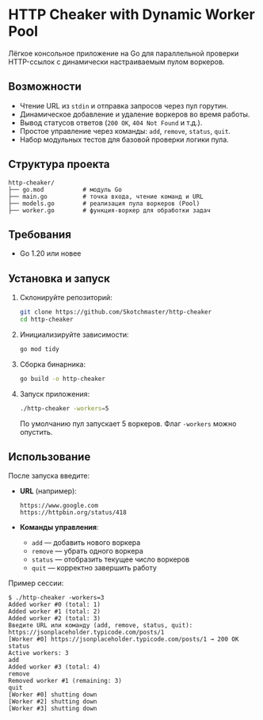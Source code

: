 # HTTP Cheaker with Dynamic Worker Pool

Лёгкое консольное приложение на Go для параллельной проверки HTTP-ссылок с динамически настраиваемым пулом воркеров.

## Возможности

* Чтение URL из `stdin` и отправка запросов через пул горутин.
* Динамическое добавление и удаление воркеров во время работы.
* Вывод статусов ответов (`200 OK`, `404 Not Found` и т.д.).
* Простое управление через команды: `add`, `remove`, `status`, `quit`.
* Набор модульных тестов для базовой проверки логики пула.

## Структура проекта

```text
http-cheaker/
├── go.mod           # модуль Go
├── main.go          # точка входа, чтение команд и URL
├── models.go        # реализация пула воркеров (Pool)
├── worker.go        # функция-воркер для обработки задач
```

## Требования

* Go 1.20 или новее

## Установка и запуск

1. Склонируйте репозиторий:

   ```bash
   git clone https://github.com/Skotchmaster/http-cheaker
   cd http-cheaker
   ```
2. Инициализируйте зависимости:

   ```bash
   go mod tidy
   ```
3. Сборка бинарника:

   ```bash
   go build -o http-cheaker
   ```
4. Запуск приложения:

   ```bash
   ./http-cheaker -workers=5
   ```

   По умолчанию пул запускает 5 воркеров. Флаг `-workers` можно опустить.

## Использование

После запуска введите:

* **URL** (например):

  ```text
  https://www.google.com
  https://httpbin.org/status/418
  ```
* **Команды управления**:

  * `add`    — добавить нового воркера
  * `remove` — убрать одного воркера
  * `status` — отобразить текущее число воркеров
  * `quit`   — корректно завершить работу

Пример сессии:

```text
$ ./http-cheaker -workers=3
Added worker #0 (total: 1)
Added worker #1 (total: 2)
Added worker #2 (total: 3)
Введите URL или команду (add, remove, status, quit):
https://jsonplaceholder.typicode.com/posts/1
[Worker #0] https://jsonplaceholder.typicode.com/posts/1 → 200 OK
status
Active workers: 3
add
Added worker #3 (total: 4)
remove
Removed worker #1 (remaining: 3)
quit
[Worker #0] shutting down
[Worker #2] shutting down
[Worker #3] shutting down
```

